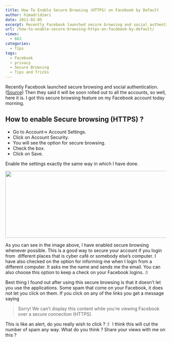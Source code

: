```yaml
---
title: How To Enable Secure Browsing (HTTPS) on Facebook by Default
author: himadridimri
date: 2011-02-05
excerpt: Recently Facebook launched secure browsing and social authentication.Then they said it will be soon rolled out to all the accounts, so well, here it is. I got this secure browsing feature on my Facebook account today morning.
url: /how-to-enable-secure-browsing-https-on-facebook-by-default/
views:
  - 662
categories:
  - Tips
tags:
  - Facebook
  - privacy
  - Secure Browsing
  - Tips and Tricks
---
```

Recently Facebook launched secure browsing and social authentication. (<a href="http://fbknol.com/facebook-testing-secure-login-and-picture-captcha/" onclick="_gaq.push(['_trackEvent', 'outbound-article', 'http://fbknol.com/facebook-testing-secure-login-and-picture-captcha/', 'Source']);" >Source</a>) Then they said it will be soon rolled out to all the accounts, so well, here it is. I got this secure browsing feature on my Facebook account today morning.

## How to enable Secure browsing (HTTPS) ?

  * Go to Account-> Account Settings.
  * Click on Account Security.
  * You will see the option for secure browsing.
  * Check the box.
  * Click on Save.

Enable the settings exactly the same way in which I have done.

[<img class="alignnone size-full wp-image-5569" src="http://cdn.devilsworkshop.org/files/2011/02/Facebook-Secure-Browsing1.png" alt="" width="545" height="208" />][1]

As you can see in the image above, I have enabled secure browsing whenever possible. This is a good way to secure your account if you login from  different places that is cyber café or somebody else&#8217;s computer. I have also checked on the option for informing me when I login from a different computer. It asks me the name and sends me the email. You can also choose this option to keep a check on your Facebook logins. <img src="http://devilsworkshop.org/wp-includes/images/smilies/simple-smile.png" alt=":)" class="wp-smiley" style="height: 1em; max-height: 1em;" />

Best thing I found out after using this secure browsing is that it doesn&#8217;t let you use the applications. Some spam that come on your Facebook, it does not let you click on them. If you click on any of the links you get a message saying

> Sorry! We can&#8217;t display this content while you&#8217;re viewing Facebook over a secure connection (HTTPS).

This is like an alert, do you really wish to click ? <img src="http://devilsworkshop.org/wp-includes/images/smilies/simple-smile.png" alt=":)" class="wp-smiley" style="height: 1em; max-height: 1em;" /> I think this will cut the number of spam any way. What do you think ? Share your views with me on this ?

 [1]: http://cdn.devilsworkshop.org/files/2011/02/Facebook-Secure-Browsing1.png
